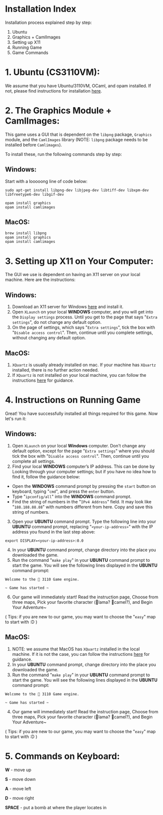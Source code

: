 # **Installation Index**

Installation process explained step by step:
1. Ubuntu
2. Graphics + CamlImages
3. Setting up X11
4. Running Game
5. Game Commands



# 1. Ubuntu (CS3110VM):
We assume that you have Ubuntu/3110VM, OCaml, and opam installed. If not, please find instructions for installation [here](https://canvas.cornell.edu/courses/25259/pages/install-ocaml). 



# 2. The Graphics Module + CamlImages:
This game uses a GUI that is dependent on the `libpng` package, `Graphics` module, and the `CamlImages` library (NOTE: `libpng` package needs to be installed before `Camlimages`).

To install these, run the following commands step by step:

## **Windows**:
Start with a looooong line of code below:
```
sudo apt-get install libpng-dev libjpeg-dev libtiff-dev libxpm-dev libfreetype6-dev libgif-dev
```
```
opam install graphics
opam install camlimages
```

## **MacOS**:
```
brew install libpng
opam install graphics
opam install camlimages
```



# 3. Setting up X11 on Your Computer:

The GUI we use is dependent on having an X11 server on your local machine. Here are the instructions:

## **Windows**:
1. Download an X11 server for Windows [here](https://sourceforge.net/projects/vcxsrv/) and install it.
2. Open `XLaunch` on your local **WINDOWS** computer, and you will get into the `Display settings` process. Until you get to the page that says "`Extra settings`", do not change any default option.
3. On the page of settings, which says "`Extra settings`", tick the box with "`Disable access control`". Then, continue until you complete settings, without changing any default option.

## **MacOS**:
1. `XQuartz` is usually already installed on mac. If your machine has `XQuartz` installed, there is no further action needed.
2. If `XQuartz` is not installed on your local machine, you can follow the instructions [here](https://www.xquartz.org/) for guidance.



# 4. Instructions on Running Game

Great! You have successfully installed all things required for this game. Now let's run it:

## **Windows**:
1. Open `XLaunch` on your local **Windows** computer. Don't change any default option, except for the page "`Extra settings`" where you should tick the box with "`Disable access control`". Then, continue until you complete all settings.
2. Find your local **WINDOWS** computer’s IP address. This can be done by Looking through your computer settings; but if you have no idea how to find it, follow the guidance below:
- Open the **WINDOWS** command prompt by pressing the `start` button on keyboard, typing "`cmd`", and press the `enter` button.
- Type "`ipconfig/all`" into the **WINDOWS** command prompt.
- Find the string of numbers in the "`IPv4 Address`" field. It may look like "`188.188.88.88`" with numbers different from here. Copy and save this string of numbers.
3. Open your **UBUNTU** command prompt. Type the following line into your **UBUNTU** command prompt, replacing "`<your-ip-address>`" with the IP address you found in the last step above:
```
export DISPLAY=<your-ip-address>:0.0
```
4. In your **UBUNTU** command prompt, change directory into the place you downloaded the game.
5. Run the command "`make play`" in your **UBUNTU** command prompt to start the game. You will see the following lines displayed in the **UBUNTU** command prompt:
```
Welcome to the 🐫 3110 Game engine.

~ Game has started ~

```
6. Our game will immediately start! Read the instruction page, Choose from three maps, Pick your favorite character (🦙lama? 🐫camel?), and Begin Your Adventure~

( Tips: if you are new to our game, you may want to choose the "`easy`" map to start with :D )

## **MacOS**:
1. NOTE: we assume that MacOS has `XQuartz` installed in the local machine. If it is not the case, you can follow the instructions [here](https://www.xquartz.org/) for guidance.
2. In your **UBUNTU** command prompt, change directory into the place you downloaded the game.
3. Run the command "`make play`" in your **UBUNTU** command prompt to start the game. You will see the following lines displayed in the **UBUNTU** command prompt:
```
Welcome to the 🐫 3110 Game engine.

~ Game has started ~

```
4. Our game will immediately start! Read the instruction page, Choose from three maps, Pick your favorite character (🦙lama? 🐫camel?), and Begin Your Adventure~

( Tips: if you are new to our game, you may want to choose the "`easy`" map to start with :D )



# 5. Commands on Keyboard:
**W** - move up

**S** - move down

**A** - move left

**D** - move right

**SPACE** - put a bomb at where the player locates in
